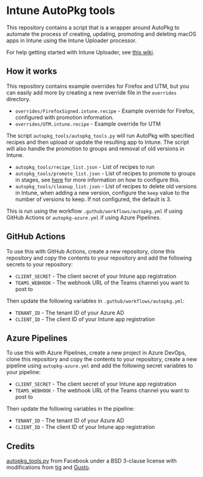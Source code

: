 # Intune AutoPkg tools

This repository contains a script that is a wrapper around AutoPkg to automate the process of creating, updating, promoting and deleting macOS apps in Intune using the Intune Uploader processor.

For help getting started with Intune Uploader, see [this wiki](https://github.com/almenscorner/intune-uploader/wiki).

## How it works
This repository contains example overrides for Firefox and UTM, but you can easily add more by creating a new override file in the `overrides` directory.
- `overrides/FirefoxSigned.intune.recipe` - Example override for Firefox, configured with promotion information.
- `overrides/UTM.intune.recipe` - Example override for UTM

The script `autopkg_tools/autopkg_tools.py` will run AutoPkg with specified recipes and then upload or update the resulting app to Intune. The script will also handle the promotion to groups and removal of old versions in Intune.

- `autopkg_tools/recipe_list.json` - List of recipes to run
- `autopkg_tools/promote_list.json` - List of recipes to promote to groups in stages, see [here](https://github.com/almenscorner/intune-uploader/wiki/IntuneAppPromoter) for more information on how to configure this.
- `autopkg_tools/cleanup_list.json` - List of recipes to delete old versions in Intune, when adding a new version, configure the `keep` value to the number of versions to keep. If not configured, the default is 3.

This is run using the workflow `.guthub/workflows/autopkg.yml` if using GitHub Actions or `autopkg-azure.yml` if using Azure Pipelines.

## GitHub Actions
To use this with GitHub Actions, create a new repository, clone this repository and copy the contents to your repository and add the following secrets to your repository:
- `CLIENT_SECRET` - The client secret of your Intune app registration
- `TEAMS_WEBHOOK` - The webhook URL of the Teams channel you want to post to

Then update the following variables in `.guthub/workflows/autopkg.yml`:
- `TENANT_ID` - The tenant ID of your Azure AD
- `CLIENT_ID` - The client ID of your Intune app registration

## Azure Pipelines
To use this with Azure Pipelines, create a new project in Azure DevOps, clone this repository and copy the contents to your repository, create a new pipeline using `autopkg-azure.yml` and add the following secret variables to your pipeline:
- `CLIENT_SECRET` - The client secret of your Intune app registration
- `TEAMS_WEBHOOK` - The webhook URL of the Teams channel you want to post to

Then update the following variables in the pipeline:
- `TENANT_ID` - The tenant ID of your Azure AD
- `CLIENT_ID` - The client ID of your Intune app registration

## Credits
[autopkg_tools.py](https://github.com/facebook/IT-CPE/tree/master/legacy/autopkg_tools) from Facebook under a BSD 3-clause license with modifications from [tig](https://6fx.eu) and [Gusto](https://github.com/Gusto/it-cpe-opensource/blob/ac845ca9a4d6eccb8ffb2c05c9c5f31eeed095d5/autopkg/autopkg_tools.py).